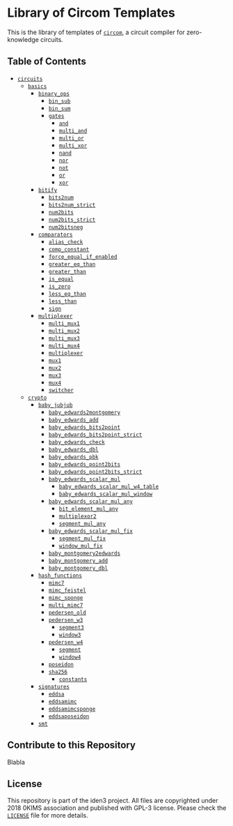 # Library of Circom Templates

This is the library of templates of [`circom`](https://github.com/iden3/circom), a circuit compiler for zero-knowledge circuits. 

<!-- 
## Organisation (old)

This respository contains 5 folders:
- `circuits`: it contains the implementation of different cryptographic primitives in circom language.
- `calcpedersenbases`: set of functions in JavaScript used to find a set of points in [Baby Jubjub](https://github.com/barryWhiteHat/baby_jubjub) elliptic curve that serve as basis for the [Pedersen Hash](https://github.com/zcash/zcash/issues/2234).
- `doc`: it contains some circuit schemes in ASCII (must be opened with Monodraw, an ASCII art editor for Mac).

A description of the specific circuit templates for the `circuit` folder will be soon updated.
-->

## Table of Contents

- [`circuits`](circuits)
  - [`basics`](circuits/basics)
      - [`binary_ops`](circuits/basics/binary_ops)
          - [`bin_sub`](circuits/basics/binary_ops/bin_sub)
          - [`bin_sum`](circuits/basics/binary_ops/bin_sum)
          - [`gates`](circuits/basics/binary_ops/gates)
              - [`and`](circuits/basics/binary_ops/gates/and)
              - [`multi_and`](circuits/basics/binary_ops/gates/multi_and)
              - [`multi_or`](circuits/basics/binary_ops/gates/multi_or)
              - [`multi_xor`](circuits/basics/binary_ops/gates/multi_xor)
              - [`nand`](circuits/basics/binary_ops/gates/nand)
              - [`nor`](circuits/basics/binary_ops/gates/nor)
              - [`not`](circuits/basics/binary_ops/gates/not)
              - [`or`](circuits/basics/binary_ops/gates/or)
              - [`xor`](circuits/basics/binary_ops/gates/xor)
      - [`bitify`](circuits/basics/bitify)
          - [`bits2num`](circuits/basics/bitify/bits2num)
          - [`bits2num_strict`](circuits/basics/bitify/bits2num_strict)
          - [`num2bits`](circuits/basics/bitify/num2bits)
          - [`num2bits_strict`](circuits/basics/bitify/num2bits_strict)
          - [`num2bitsneg`](circuits/basics/bitify/num2bitsneg)
      - [`comparators`](circuits/basics/comparators)
          - [`alias_check`](circuits/basics/comparators/alias_check)
          - [`comp_constant`](circuits/basics/comparators/comp_constant)
          - [`force_equal_if_enabled`](circuits/basics/comparators/force_equal_if_enabled)
          - [`greater_eq_than`](circuits/basics/comparators/greater_eq_than)
          - [`greater_than`](circuits/basics/comparators/greater_than)
          - [`is_equal`](circuits/basics/comparators/is_equal)
          - [`is_zero`](circuits/basics/comparators/is_zero)
          - [`less_eq_than`](circuits/basics/comparators/less_eq_than)
          - [`less_than`](circuits/basics/comparators/less_than)
          - [`sign`](circuits/basics/comparators/sign)
      - [`multiplexer`](circuits/basics/multiplexer)
          - [`multi_mux1`](circuits/basics/multiplexer/multi_mux1)
          - [`multi_mux2`](circuits/basics/multiplexer/multi_mux2)
          - [`multi_mux3`](circuits/basics/multiplexer/multi_mux3)
          - [`multi_mux4`](circuits/basics/multiplexer/multi_mux4)
          - [`multiplexer`](circuits/basics/multiplexer/multiplexer)
          - [`mux1`](circuits/basics/multiplexer/mux1)
          - [`mux2`](circuits/basics/multiplexer/mux2)
          - [`mux3`](circuits/basics/multiplexer/mux3)
          - [`mux4`](circuits/basics/multiplexer/mux4)
          - [`switcher`](circuits/basics/multiplexer/switcher)
  - [`crypto`](circuits/crypto)
      - [`baby_jubjub`](circuits/crypto/baby_jubjub)
          - [`baby_edwards2montgomery`](circuits/crypto/baby_jubjub/baby_edwards2montgomery)
          - [`baby_edwards_add`](circuits/crypto/baby_jubjub/baby_edwards_add)
          - [`baby_edwards_bits2point`](circuits/crypto/baby_jubjub/baby_edwards_bits2point)
          - [`baby_edwards_bits2point_strict`](circuits/crypto/baby_jubjub/baby_edwards_bits2point_strict)
          - [`baby_edwards_check`](circuits/crypto/baby_jubjub/baby_edwards_check)
          - [`baby_edwards_dbl`](circuits/crypto/baby_jubjub/baby_edwards_dbl)
          - [`baby_edwards_pbk`](circuits/crypto/baby_jubjub/baby_edwards_pbk)
          - [`baby_edwards_point2bits`](circuits/crypto/baby_jubjub/baby_edwards_point2bits)
          - [`baby_edwards_point2bits_strict`](circuits/crypto/baby_jubjub/baby_edwards_point2bits_strict)
          - [`baby_edwards_scalar_mul`](circuits/crypto/baby_jubjub/baby_edwards_scalar_mul)
              - [`baby_edwards_scalar_mul_w4_table`](circuits/crypto/baby_jubjub/baby_edwards_scalar_mul/baby_edwards_scalar_mul_w4_table)
              - [`baby_edwards_scalar_mul_window`](circuits/crypto/baby_jubjub/baby_edwards_scalar_mul/baby_edwards_scalar_mul_window)
          - [`baby_edwards_scalar_mul_any`](circuits/crypto/baby_jubjub/baby_edwards_scalar_mul_any)
              - [`bit_element_mul_any`](circuits/crypto/baby_jubjub/baby_edwards_scalar_mul_any/bit_element_mul_any)
              - [`multiplexor2`](circuits/crypto/baby_jubjub/baby_edwards_scalar_mul_any/multiplexor2)
              - [`segment_mul_any`](circuits/crypto/baby_jubjub/baby_edwards_scalar_mul_any/segment_mul_any)
          - [`baby_edwards_scalar_mul_fix`](circuits/crypto/baby_jubjub/baby_edwards_scalar_mul_fix)
              - [`segment_mul_fix`](circuits/crypto/baby_jubjub/baby_edwards_scalar_mul_fix/segment_mul_fix)
              - [`window_mul_fix`](circuits/crypto/baby_jubjub/baby_edwards_scalar_mul_fix/window_mul_fix)
          - [`baby_montgomery2edwards`](circuits/crypto/baby_jubjub/baby_montgomery2edwards)
          - [`baby_montgomery_add`](circuits/crypto/baby_jubjub/baby_montgomery_add)
          - [`baby_montgomery_dbl`](circuits/crypto/baby_jubjub/baby_montgomery_dbl)
      - [`hash_functions`](circuits/crypto/hash_functions)
          - [`mimc7`](circuits/crypto/hash_functions/mimc7)
          - [`mimc_feistel`](circuits/crypto/hash_functions/mimc_feistel)
          - [`mimc_sponge`](circuits/crypto/hash_functions/mimc_sponge)
          - [`multi_mimc7`](circuits/crypto/hash_functions/multi_mimc7)
          - [`pedersen_old`](circuits/crypto/hash_functions/pedersen_old)
          - [`pedersen_w3`](circuits/crypto/hash_functions/pedersen_w3)
              - [`segment3`](circuits/crypto/hash_functions/pedersen_w3/segment3)
              - [`window3`](circuits/crypto/hash_functions/pedersen_w3/window3)
          - [`pedersen_w4`](circuits/crypto/hash_functions/pedersen_w4)
              - [`segment`](circuits/crypto/hash_functions/pedersen_w4/segment)
              - [`window4`](circuits/crypto/hash_functions/pedersen_w4/window4)
          - [`poseidon`](circuits/crypto/hash_functions/poseidon)
          - [`sha256`](circuits/crypto/hash_functions/sha256)
              - [`constants`](circuits/crypto/hash_functions/sha256/constants)
      - [`signatures`](circuits/crypto/signatures)
          - [`eddsa`](circuits/crypto/signatures/eddsa)
          - [`eddsamimc`](circuits/crypto/signatures/eddsamimc)
          - [`eddsamimcsponge`](circuits/crypto/signatures/eddsamimcsponge)
          - [`eddsaposeidon`](circuits/crypto/signatures/eddsaposeidon)
      - [`smt`](circuits/crypto/smt)

## Contribute to this Repository

Blabla

## License

This repository is part of the iden3 project. All files are copyrighted under 2018 0KIMS association and published with GPL-3 license. Please check the [`LICENSE`](/LICENSE) file for more details.